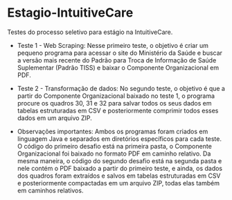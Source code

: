 # Estagio-IntuitiveCare

Testes do processo seletivo para estágio na IntuitiveCare.

- Teste 1 - Web Scraping: Nesse primeiro teste, o objetivo é criar um pequeno programa para acessar o site do Ministério da Saúde e buscar a versão mais recente do Padrão para Troca de Informação de Saúde Suplementar (Padrão TISS) e baixar o Componente Organizacional em PDF.

- Teste 2 - Transformação de dados: No segundo teste, o objetivo é que a partir do Componente Organizacional baixado no teste 1, o programa procure os quadros 30, 31 e 32 para salvar todos os seus dados em tabelas estruturadas em CSV e posteriormente comprimir todos esses dados em um arquivo ZIP.

- Observações importantes: Ambos os programas foram criados em linguagem Java e separados em diretórios específicos para cada teste. O código do primeiro desafio está na primeira pasta, o Componente Organizacional foi baixado no formato PDF em caminho relativo. Da mesma maneira, o código do segundo desafio está na segunda pasta e nele contém o PDF baixado a partir do primeiro teste, e ainda, os dados dos quadros foram extraídos e salvos em tabelas estruturadas em CSV e posteriormente compactadas em um arquivo ZIP, todas elas também em caminhos relativos. 


